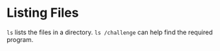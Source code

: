 # Listing Files

`ls` lists the files in a directory. `ls /challenge` can help find the required program.
